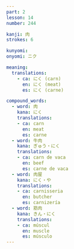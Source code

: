 ```yaml
---
part: 2
lesson: 14
number: 244

kanji: 肉
strokes: 6

kunyomi:
onyomi: ニク

meaning:
  translations:
    - ca: にく (carn)
      en: にく (meat)
      es: にく (carne)

compound_words:
  - word: 肉
    kana: にく
    translations:
    - ca: carn
      en: meat
      es: carne
  - word: 牛肉
    kana: ぎゅう・にく
    translations:
    - ca: carn de vaca
      en: beef
      es: carne de vaca
  - word: 肉屋
    kana: にく・や
    translations:
    - ca: carnisseria
      en: butcher
      es: carnizería
  - word: 筋肉
    kana: きん・にく
    translations:
    - ca: múscul
      en: muscle
      es: músculo
---
```

